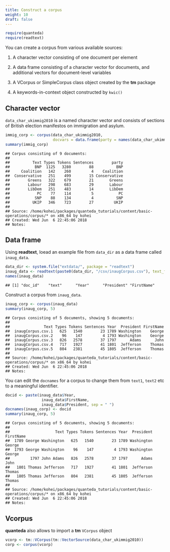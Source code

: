 ```yaml
---
title: Construct a corpus
weight: 10
draft: false
---
```



```r
require(quanteda)
require(readtext)
```

You can create a corpus from various available sources:

1. A character vector consisting of one document per element

2. A data frame consisting of a character vector for documents, and additional vectors for document-level variables

3. A VCorpus or SimpleCorpus class object created by the **tm** package 

4. A keywords-in-context object constructed by `kwic()`


## Character vector

`data_char_ukimmig2010` is a named character vector and consists of sections of British election manifestos on immigration and asylum.


```r
immig_corp <- corpus(data_char_ukimmig2010, 
                     docvars = data.frame(party = names(data_char_ukimmig2010)))
summary(immig_corp)
```

```
## Corpus consisting of 9 documents:
## 
##          Text Types Tokens Sentences        party
##           BNP  1125   3280        88          BNP
##     Coalition   142    260         4    Coalition
##  Conservative   251    499        15 Conservative
##        Greens   322    679        21       Greens
##        Labour   298    683        29       Labour
##        LibDem   251    483        14       LibDem
##            PC    77    114         5           PC
##           SNP    88    134         4          SNP
##          UKIP   346    723        27         UKIP
## 
## Source: /home/kohei/packages/quanteda_tutorials/content/basic-operations/corpus/* on x86_64 by kohei
## Created: Wed Jun  6 22:45:06 2018
## Notes:
```


## Data frame

Using **readtext**, loead an example file from `data_dir` as a data frame called `inaug_data`.


```r
data_dir <- system.file("extdata/", package = "readtext")
inaug_data <- readtext(paste0(data_dir, "/csv/inaugCorpus.csv"), text_field = "texts")
names(inaug_data)
```

```
## [1] "doc_id"    "text"      "Year"      "President" "FirstName"
```

Construct a corpus from `inaug_data`.


```r
inaug_corp <- corpus(inaug_data)
summary(inaug_corp, 5)
```

```
## Corpus consisting of 5 documents, showing 5 documents:
## 
##               Text Types Tokens Sentences Year  President FirstName
##  inaugCorpus.csv.1   625   1540        23 1789 Washington    George
##  inaugCorpus.csv.2    96    147         4 1793 Washington    George
##  inaugCorpus.csv.3   826   2578        37 1797      Adams      John
##  inaugCorpus.csv.4   717   1927        41 1801  Jefferson    Thomas
##  inaugCorpus.csv.5   804   2381        45 1805  Jefferson    Thomas
## 
## Source: /home/kohei/packages/quanteda_tutorials/content/basic-operations/corpus/* on x86_64 by kohei
## Created: Wed Jun  6 22:45:06 2018
## Notes:
```

You can edit the `docnames` for a corpus to change them from `text1`, `text2` etc to a meaningful identifier. 


```r
docid <- paste(inaug_data$Year, 
                inaug_data$FirstName, 
                inaug_data$President, sep = " ")
docnames(inaug_corp) <- docid
summary(inaug_corp, 5)
```

```
## Corpus consisting of 5 documents, showing 5 documents:
## 
##                    Text Types Tokens Sentences Year  President FirstName
##  1789 George Washington   625   1540        23 1789 Washington    George
##  1793 George Washington    96    147         4 1793 Washington    George
##         1797 John Adams   826   2578        37 1797      Adams      John
##   1801 Thomas Jefferson   717   1927        41 1801  Jefferson    Thomas
##   1805 Thomas Jefferson   804   2381        45 1805  Jefferson    Thomas
## 
## Source: /home/kohei/packages/quanteda_tutorials/content/basic-operations/corpus/* on x86_64 by kohei
## Created: Wed Jun  6 22:45:06 2018
## Notes:
```

## Vcorpus

**quanteda** also allows to import a **tm** `VCorpus` object


```r
vcorp <- tm::VCorpus(tm::VectorSource(data_char_ukimmig2010))
corp <- corpus(vcorp)
```
